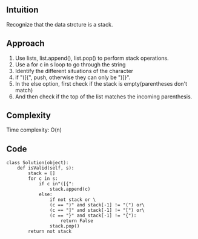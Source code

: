 ## Intuition
Recognize that the data strcture is a stack.
## Approach
1. Use lists, list.append(), list.pop() to perform stack operations.
2. Use a for c in s loop to go through the string
3. Identify the different situations of the character
4. if "([{", push, otherwise they can only be ")]}".
5. In the else option, first check if the stack is empty(parentheses don't match)
6. And then check if the top of the list matches the incoming parenthesis.
## Complexity
Time complexity:
O(n)

## Code
````
class Solution(object):
    def isValid(self, s):
        stack = []
        for c in s:
            if c in"([{":
                stack.append(c)
            else:
                if not stack or \
                (c == ")" and stack[-1] != "(") or\
                (c == "]" and stack[-1] != "[") or\
                (c == "}" and stack[-1] != "{"):
                    return False
                stack.pop()
        return not stack
                
````
